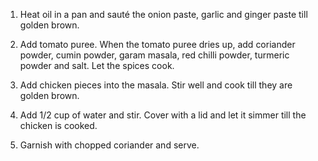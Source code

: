 1. Heat oil in a pan and sauté the onion paste, garlic and ginger paste till golden brown.

2. Add tomato puree. When the tomato puree dries up, add coriander powder, cumin powder, garam masala, red chilli powder, turmeric powder and salt. Let the spices cook.

3. Add chicken pieces into the masala. Stir well and cook till they are golden brown.

4. Add 1/2 cup of water and stir. Cover with a lid and let it simmer till the chicken is cooked.

5. Garnish with chopped coriander and serve.
